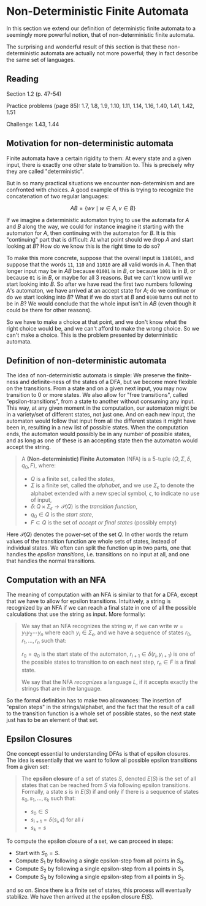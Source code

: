# Non-Deterministic Finite Automata

In this section we extend our definition of deterministic finite automata to a seemingly more powerful notion, that of non-deterministic finite automata.

The surprising and wonderful result of this section is that these non-deterministic automata are actually not more powerful; they in fact describe the same set of languages.

## Reading

Section 1.2 (p. 47-54)

Practice problems (page 85): 1.7, 1.8, 1.9, 1.10, 1.11, 1.14, 1.16, 1.40, 1.41, 1.42, 1.51

Challenge: 1.43, 1.44

## Motivation for non-deterministic automata

Finite automata have a certain rigidity to them: At every state and a given input, there is exactly one other state to transition to. This is precisely why they are called "deterministic".

But in so many practical situations we encounter non-determinism and are confronted with choices. A good example of this is trying to recognize the concatenation of two regular languages:

$$AB = \left\{wv\mid w\in A,\, v\in B\right\}$$

If we imagine a deterministic automaton trying to use the automata for $A$ and $B$ along the way, we could for instance imagine it starting with the automaton for $A$, then continuing with the automaton for $B$. It is this "continuing" part that is difficult: At what point should we drop $A$ and start looking at $B$? How do we know this is the right time to do so?

To make this more concrete, suppose that the overall input is `1101001`, and suppose that the words `11`, `110` and `11010` are all valid words in $A$. Then that longer input may be in $AB$ because `01001` is in $B$, or because `1001` is in $B$, or because `01` is in $B$, or maybe for all 3 reasons. But we can't know until we start looking into $B$. So after we have read the first two numbers following $A$'s automaton, we have arrived at an accept state for $A$; do we continue or do we start looking into $B$? What if we do start at $B$ and `0100` turns out not to be in $B$? We would conclude that the whole input isn't in $AB$ (even though it could be there for other reasons).

So we have to make a choice at that point, and we don't know what the right choice would be, and we can't afford to make the wrong choice. So we can't make a choice. This is the problem presented by deterministic automata.

## Definition of non-deterministic automata

The idea of non-deterministic automata is simple: We preserve the finite-ness and definite-ness of the states of a DFA, but we become more flexible on the transitions. From a state and on a given next input, you may now transition to 0 or more states. We also allow for "free transitions", called "epsilon-transitions", from a state to another without consuming any input. This way, at any given moment in the computation, our automaton might be in a variety/set of different states, not just one. And on each new input, the automaton would follow that input from all the different states it might have been in, resulting in a new list of possible states. When the computation ends, the automaton would possibly be in any number of possible states, and as long as one of these is an accepting state then the automaton would accept the string.

> A **(Non-deterministic) Finite Automaton** (NFA) is a $5$-tuple $(Q, \Sigma, \delta, q_0, F)$, where:
>
> - $Q$ is a finite set, called the *states*,
> - $\Sigma$ is a finite set, called the *alphabet*, and we use $\Sigma_\epsilon$ to denote the alphabet extended with a new special symbol, $\epsilon$, to indicate no use of input,
> - $\delta\colon Q\times \Sigma_\epsilon \to \mathcal{P}(Q)$ is the *transition function*,
> - $q_0\in Q$ is the *start state*,
> - $F\subset Q$ is the set of *accept or final states* (possibly empty)

Here $\mathcal{P}(Q)$ denotes the power-set of the set $Q$. In other words the return values of the transition function are whole sets of states, instead of individual states. We often can split the function up in two parts, one that handles the *epsilon transitions*, i.e. transitions on no input at all, and one that handles the normal transitions.

## Computation with an NFA

The meaning of computation with an NFA is similar to that for a DFA, except that we have to allow for epsilon transitions. Intuitively, a string is recognized by an NFA if we can reach a final state in one of all the possible calculations that use the string as input. More formally:

> We say that an NFA recognizes the string $w$, if we can write $w=y_1y_2\cdots y_n$ where each $y_i\in\Sigma_\epsilon$, and we have a sequence of states $r_0,r_1,\ldots,r_n$ such that:
>
> $r_0=q_0$ is the start state of the automaton,
> $r_{i+1} \in \delta(r_i, y_{i+1})$ is one of the possible states to transition to on each next step,
> $r_n\in F$ is a final state.
>
> We say that the NFA *recognizes* a language $L$, if it accepts exactly the strings that are in the language.

So the formal definition has to make two allowances: The insertion of "epsilon steps" in the strings/alphabet, and the fact that the result of a call to the transition function is a whole set of possible states, so the next state just has to be an element of that set.

## Epsilon Closures

One concept essential to understanding DFAs is that of epsilon closures. The idea is essentially that we want to follow all possible epsilon transitions from a given set:

> The **epsilon closure** of a set of states $S$, denoted $E(S)$ is the set of all states that can be reached from $S$ via following epsilon transitions. Formally, a state $s$ is in $E(S)$ if and only if there is a sequence of states $s_0,s_1,\ldots,s_k$ such that:
>
> - $s_0\in S$
> - $s_{i+1} = \delta(s_i, \epsilon)$ for all $i$
> - $s_k = s$

To compute the epsilon closure of a set, we can proceed in steps:

- Start with $S_0 = S$.
- Compute $S_1$ by following a single epsilon-step from all points in $S_0$.
- Compute $S_2$ by following a single epsilon-step from all points in $S_1$.
- Compute $S_3$ by following a single epsilon-step from all points in $S_2$.

and so on. Since there is a finite set of states, this process will eventually stabilize. We have then arrived at the epsilon closure $E(S)$.

